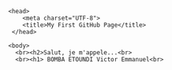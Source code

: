 <DOCTYPE HTML>
  <html>
    
    <head>
        <meta charset="UTF-8">
        <title>My First GitHub Page</title>
     </head>
    
    <body>
      <br><h2>Salut, je m'appele...<br>
      <br><h1> BOMBA ETOUNDI Victor Emmanuel<br>
